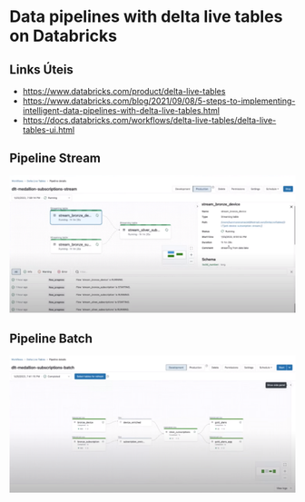 # Data pipelines with delta live tables on Databricks

## Links Úteis
- https://www.databricks.com/product/delta-live-tables
- https://www.databricks.com/blog/2021/09/08/5-steps-to-implementing-intelligent-data-pipelines-with-delta-live-tables.html
- https://docs.databricks.com/workflows/delta-live-tables/delta-live-tables-ui.html

## Pipeline Stream

[![Stream](https://github.com/guimarczewski/data_pipeline_databricks/raw/main/images/complete_pipeline_stream.PNG)]()

## Pipeline Batch

[![Batch](https://github.com/guimarczewski/data_pipeline_databricks/raw/main/images/complete_pipeline.PNG)]()
